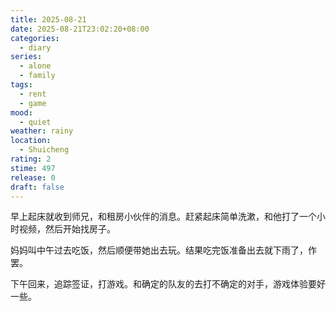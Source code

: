 ```yaml
---
title: 2025-08-21
date: 2025-08-21T23:02:20+08:00
categories:
  - diary
series:
  - alone
  - family
tags:
  - rent
  - game
mood:
  - quiet
weather: rainy
location:
  - Shuicheng
rating: 2
stime: 497
release: 0
draft: false
---
```

早上起床就收到师兄，和租房小伙伴的消息。赶紧起床简单洗漱，和他打了一个小时视频，然后开始找房子。

妈妈叫中午过去吃饭，然后顺便带她出去玩。结果吃完饭准备出去就下雨了，作罢。

下午回来，追踪签证，打游戏。和确定的队友的去打不确定的对手，游戏体验要好一些。